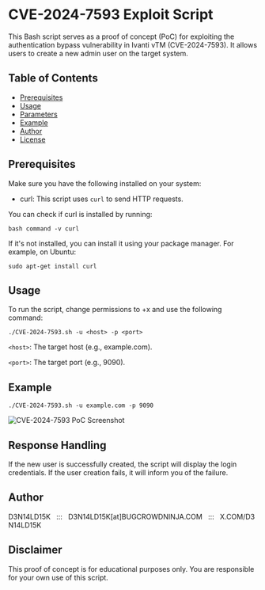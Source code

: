 # CVE-2024-7593 Exploit Script

This Bash script serves as a proof of concept (PoC) for exploiting the authentication bypass vulnerability in Ivanti vTM (CVE-2024-7593). It allows users to create a new admin user on the target system.

## Table of Contents

- [Prerequisites](#prerequisites)
- [Usage](#usage)
- [Parameters](#parameters)
- [Example](#example)
- [Author](#author)
- [License](#license)

## Prerequisites

Make sure you have the following installed on your system:

- curl: This script uses `curl` to send HTTP requests.

You can check if curl is installed by running:

``bash
command -v curl``


If it's not installed, you can install it using your package manager. For example, on Ubuntu:

``sudo apt-get install curl``

## Usage
To run the script, change permissions to +x and use the following command:

``./CVE-2024-7593.sh -u <host> -p <port>``


``<host>``: The target host (e.g., example.com).

``<port>``: The target port (e.g., 9090).


## Example

``./CVE-2024-7593.sh -u example.com -p 9090``


<img src="https://i.imgur.com/uP5WGqB.png" alt="CVE-2024-7593 PoC Screenshot" />

## Response Handling
If the new user is successfully created, the script will display the login credentials.
If the user creation fails, it will inform you of the failure.



## Author
D3N14LD15K&nbsp;&nbsp;&nbsp;:::&nbsp;&nbsp;&nbsp;D3N14LD15K[at]BUGCROWDNINJA.COM&nbsp;&nbsp;&nbsp;:::&nbsp;&nbsp;&nbsp;X.COM/D3N14LD15K



## Disclaimer
This proof of concept is for educational purposes only. You are responsible for your own use of this script.
